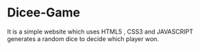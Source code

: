 # Dicee-Game
It is a simple website which uses HTML5 , CSS3 and JAVASCRIPT generates a random dice to decide which player won.

